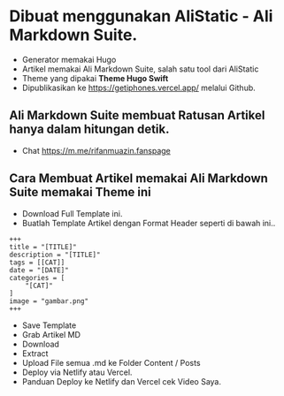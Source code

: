 # Dibuat menggunakan AliStatic - Ali Markdown Suite.

- Generator memakai Hugo
- Artikel memakai Ali Markdown Suite, salah satu tool dari AliStatic
- Theme yang dipakai **Theme Hugo Swift**
- Dipublikasikan ke https://getiphones.vercel.app/ melalui Github.



## Ali Markdown Suite membuat Ratusan Artikel hanya dalam hitungan detik.

- Chat https://m.me/rifanmuazin.fanspage

## Cara Membuat Artikel memakai Ali Markdown Suite memakai Theme ini

- Download Full Template ini.
- Buatlah Template Artikel dengan Format Header seperti di bawah ini..

~~~ MD
+++
title = "[TITLE]"
description = "[TITLE]"
tags = [[CAT]]
date = "[DATE]"
categories = [
    "[CAT]"
]
image = "gambar.png"
+++
~~~ 

- Save Template
- Grab Artikel MD
- Download
- Extract 
- Upload File semua .md ke Folder Content / Posts
- Deploy via Netlify atau Vercel.
- Panduan Deploy ke Netlify dan Vercel cek Video Saya.

